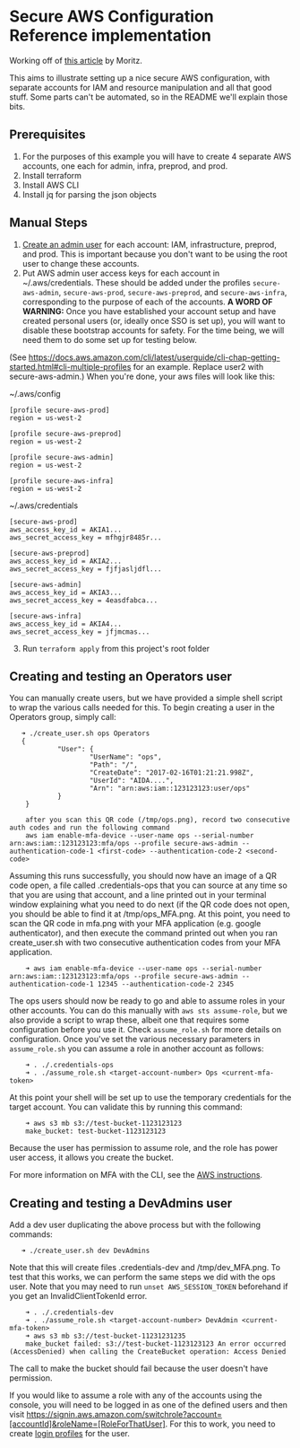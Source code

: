 # Secure AWS Configuration Reference implementation

Working off of [this article](https://www.thoughtworks.com/insights/blog/using-aws-security-first-class-citizen)
by Moritz.

This aims to illustrate setting up a nice secure AWS configuration, with separate accounts for IAM and resource manipulation and all that good stuff.
Some parts can't be automated, so in the README we'll explain those bits.

## Prerequisites
1. For the purposes of this example you will have to create 4 separate AWS accounts, one each for admin, infra, preprod, and prod.
2. Install terraform
3. Install AWS CLI
4. Install jq for parsing the json objects



## Manual Steps
1. [Create an admin user](https://docs.aws.amazon.com/IAM/latest/UserGuide/getting-started_create-admin-group.html) for each account: IAM, infrastructure, preprod, and prod.
This is important because you don't want to be using the root user to change these accounts.
2. Put AWS admin user access keys for each account in ~/.aws/credentials. These should be added under the profiles `secure-aws-admin`, `secure-aws-prod`,
`secure-aws-preprod`, and `secure-aws-infra`, corresponding to the purpose of each of the accounts. **A WORD OF WARNING:** Once you have established your account setup
and have created personal users (or, ideally once SSO is set up), you will want to disable these bootstrap accounts for safety. For the time being,
we will need them to do some set up for testing below.

(See https://docs.aws.amazon.com/cli/latest/userguide/cli-chap-getting-started.html#cli-multiple-profiles for an example.  Replace user2 with secure-aws-admin.) When you're done, your aws files will look like this:

~/.aws/config

    [profile secure-aws-prod]
    region = us-west-2

    [profile secure-aws-preprod]
    region = us-west-2

    [profile secure-aws-admin]
    region = us-west-2

    [profile secure-aws-infra]
    region = us-west-2

~/.aws/credentials

    [secure-aws-prod]
    aws_access_key_id = AKIA1...
    aws_secret_access_key = mfhgjr8485r...

    [secure-aws-preprod]
    aws_access_key_id = AKIA2...
    aws_secret_access_key = fjfjasljdfl...

    [secure-aws-admin]
    aws_access_key_id = AKIA3...
    aws_secret_access_key = 4easdfabca...

    [secure-aws-infra]
    aws_access_key_id = AKIA4...
    aws_secret_access_key = jfjmcmas...

3. Run `terraform apply` from this project's root folder

## Creating and testing an Operators user
You can manually create users, but we have provided a simple shell script to wrap the various calls needed for this.
To begin creating a user in the Operators group, simply call:

       ➜ ./create_user.sh ops Operators
       {
                "User": {
                        "UserName": "ops",
                        "Path": "/",
                        "CreateDate": "2017-02-16T01:21:21.998Z",
                        "UserId": "AIDA....",
                        "Arn": "arn:aws:iam::123123123:user/ops"
                }
        }

        after you scan this QR code (/tmp/ops.png), record two consecutive auth codes and run the following command
        aws iam enable-mfa-device --user-name ops --serial-number arn:aws:iam::123123123:mfa/ops --profile secure-aws-admin --authentication-code-1 <first-code> --authentication-code-2 <second-code>


Assuming this runs successfully, you should now have an image of a QR code open, a file called .credentials-ops that you can source
at any time so that you are using that account, and a line printed out in your terminal window explaining what you need to do next
(if the QR code does not open, you should be able to find it at /tmp/ops\_MFA.png.  At this point, you need to scan the QR code in
mfa.png with your MFA application (e.g. google authenticator), and then execute the command printed out when you ran create\_user.sh
with two consecutive authentication codes from your MFA application.

        ➜ aws iam enable-mfa-device --user-name ops --serial-number arn:aws:iam::123123123:mfa/ops --profile secure-aws-admin --authentication-code-1 12345 --authentication-code-2 2345

The ops users should now be ready to go and able to assume roles in your other accounts. You can do this manually with `aws sts assume-role`,
but we also provide a script to wrap these, albeit one that requires some configuration before you use it. Check `assume_role.sh` for more
details on configuration. Once you've set the various necessary parameters in `assume_role.sh` you can assume a role in another account as
follows:

        ➜ . ./.credentials-ops
        ➜ . ./assume_role.sh <target-account-number> Ops <current-mfa-token>

At this point your shell will be set up to use the temporary credentials for the target account. You can validate this by running this
command:

        ➜ aws s3 mb s3://test-bucket-1123123123
        make_bucket: test-bucket-1123123123

Because the user has permission to assume role, and the role has power user access, it allows you create the bucket.

For more information on MFA with the CLI, see the [AWS instructions](https://aws.amazon.com/premiumsupport/knowledge-center/authenticate-mfa-cli/).

## Creating and testing a DevAdmins user
Add a dev user duplicating the above process but with the following commands:

       ➜ ./create_user.sh dev DevAdmins

Note that this will create files .credentials-dev and /tmp/dev\_MFA.png. To test that this works,
we can perform the same steps we did with the ops user. Note that you may need to run `unset AWS_SESSION_TOKEN` beforehand if you get an InvalidClientTokenId error.

        ➜ . ./.credentials-dev
        ➜ . ./assume_role.sh <target-account-number> DevAdmin <current-mfa-token>
        ➜ aws s3 mb s3://test-bucket-11231231235
        make_bucket failed: s3://test-bucket-1123123123 An error occurred (AccessDenied) when calling the CreateBucket operation: Access Denied

The call to make the bucket should fail because the user doesn't have permission.

If you would like to assume a role with any of the accounts using the console, you will need to be logged in as one of the defined users and then visit
https://signin.aws.amazon.com/switchrole?account=[accountId]&roleName=[RoleForThatUser].
For this to work, you need to create [login profiles](http://docs.aws.amazon.com/cli/latest/reference/iam/create-login-profile.html)
for the user.
